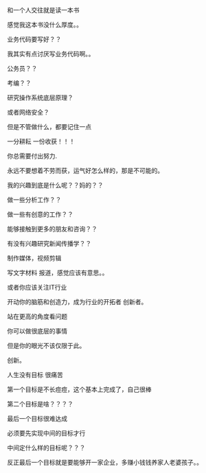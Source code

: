 和一个人交往就是读一本书

感觉我这本书没什么厚度。。



业务代码要写好？？

我其实有点讨厌写业务代码啊。。

公务员？？

考编？？

研究操作系统底层原理？

或者网络安全？





但是不管做什么，都要记住一点

一分耕耘 一份收获！！！

你总需要付出努力.

永远不要想着不劳而获，运气好怎么样的，那是不可能的。





我的兴趣到底是什么呢？？妈的？？

做一些分析工作？？

做一些有创意的工作？？

能够接触到更多的朋友和咨询？？



有没有兴趣研究新闻传播学？？

制作媒体，视频剪辑

写文字材料 报道，感觉应该有意思。。



或者你应该关注IT行业

开动你的脑筋和创造力，成为行业的开拓者 创新者。

站在更高的角度看问题

你可以做很底层的事情

但是你的眼光不该仅限于此。



创新。

人生没有目标 很痛苦

第一个目标是不长痘痘，这个基本上完成了，自己很棒



第二个目标是啥？？？？

最后一个目标很难达成

必须要先实现中间的目标才行

中间定什么样的目标呢？？？







反正最后一个目标就是要能够开一家企业，多赚小钱钱养家人老婆孩子。。
























